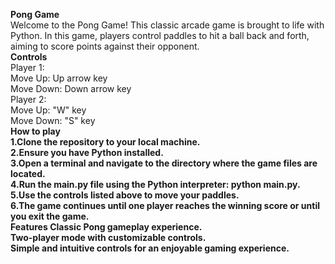 **Pong Game**<br>
Welcome to the Pong Game! This classic arcade game is brought to life with Python. In this game, players control paddles to hit a ball back and forth, aiming to score points against their opponent.
<br>
<b>Controls</b><br>
Player 1:<br>
Move Up: Up arrow key<br>
Move Down: Down arrow key<br>
Player 2:<br>
Move Up: "W" key<br>
Move Down: "S" key<br>
<b>How to play<b><br>
1.Clone the repository to your local machine.<br>
2.Ensure you have Python installed.<br>
3.Open a terminal and navigate to the directory where the game files are located.<br>
4.Run the main.py file using the Python interpreter: python main.py.<br>
5.Use the controls listed above to move your paddles.<br>
6.The game continues until one player reaches the winning score or until you exit the game.<br>
<b>Features</b>
Classic Pong gameplay experience.<br>
Two-player mode with customizable controls.<br>
Simple and intuitive controls for an enjoyable gaming experience.<br>
